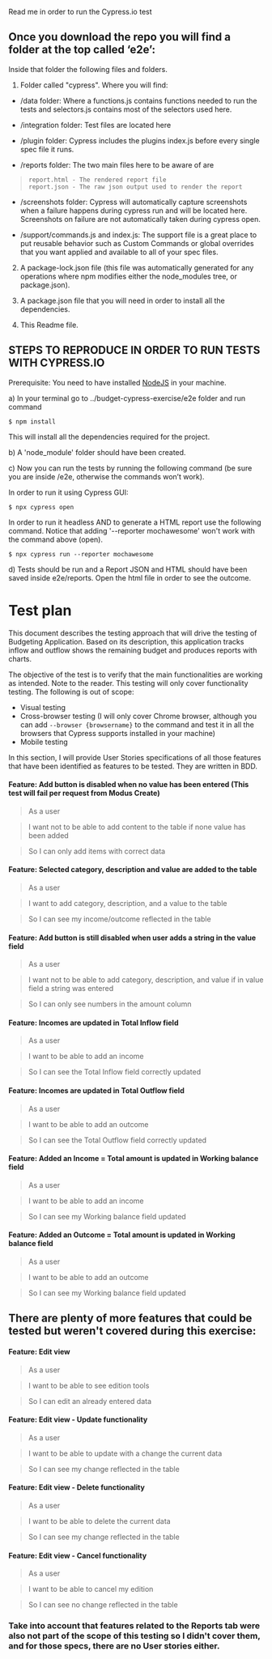 Read me in order to run the Cypress.io test

## Once you download the repo you will find a folder at the top called ‘e2e’: ##

Inside that folder the following files and folders.

1. Folder called "cypress". Where you will find:

 - /data folder: Where a functions.js contains functions needed to run the tests and selectors.js contains most of the selectors used here.

 - /integration folder: Test files are located here

 -	/plugin folder: Cypress includes the plugins index.js before every single spec file it runs.

 - /reports folder: The two main files here to be aware of are
  >  	report.html - The rendered report file
  >  	report.json - The raw json output used to render the report

 - /screenshots folder: Cypress will automatically capture screenshots when a failure happens during cypress run and will be located here. Screenshots on failure are not automatically taken during cypress open.

 -	/support/commands.js and index.js: The support file is a great place to put reusable behavior such as Custom Commands or global overrides that you want applied and available to all of your spec files.

2. A package-lock.json file (this file was automatically generated for any operations where npm modifies either the node_modules tree, or package.json).

3. A package.json file that you will need in order to install all the dependencies.

4. This Readme file.


## STEPS TO REPRODUCE IN ORDER TO RUN TESTS WITH CYPRESS.IO

Prerequisite: You need to have installed [NodeJS](https://nodejs.org/es/download/) in your machine. 

a)	In your terminal go to ../budget-cypress-exercise/e2e folder and run command

 ```$ npm install```

This will install all the dependencies required for the project.

b) A 'node_module' folder should have been created.

c) Now you can run the tests by running the following command (be sure you are inside /e2e, otherwise the commands won’t work).

In order to run it using Cypress GUI:

 ```$ npx cypress open```

In order to run it headless AND to generate a HTML report use the following command. Notice that adding '--reporter mochawesome' won't work with the command above (open).  

 ```$ npx cypress run --reporter mochawesome```

d) Tests should be run and a Report JSON and HTML should have been saved inside e2e/reports. Open the html file in order to see the outcome.

# Test plan

This document describes the testing approach that will drive the testing of Budgeting Application. Based on its description, this application tracks inflow and outflow shows the remaining budget and produces reports with charts. 
 
The objective of the test is to verify that the main functionalities are working as intended. Note to the reader. This testing will only cover functionality testing. The following is out of scope:
- Visual testing
- Cross-browser testing (I will only cover Chrome browser, although you can add ```--browser {browsername}``` to the command and test it in all the browsers that Cypress supports installed in your machine)
- Mobile testing
 
In this section, I will provide User Stories specifications of all those features that have been identified as features to be tested. They are written in BDD.


#### Feature: Add button is disabled when no value has been entered (This test will fail per request from Modus Create) ####

> As a user

> I want not to be able to add content to the table if none value has been added

> So I can only add items with correct data

#### Feature: Selected category, description and value are added to the table ####

> As a user

> I want to add category, description, and a value to the table

> So I can see my income/outcome reflected in the table


#### Feature: Add button is still disabled when user adds a string in the value field ####

> As a user

> I want not to be able to add category, description, and value if in value field a string was entered

> So I can only see numbers in the amount column 


#### Feature: Incomes are updated in Total Inflow field ####

> As a user 

> I want to be able to add an income

> So I can see the Total Inflow field correctly updated 

#### Feature: Incomes are updated in Total Outflow field ####

> As a user 

> I want to be able to add an outcome

> So I can see the Total Outflow field correctly updated 

#### Feature: Added an Income = Total amount is updated in Working balance field ####

> As a user

> I want to be able to add an income

> So I can see my Working balance field updated

#### Feature: Added an Outcome = Total amount is updated in Working balance field ####

> As a user 

> I want to be able to add an outcome

> So I can see my Working balance field updated


## There are plenty of more features that could be tested but weren't covered during this exercise:

#### Feature: Edit view 

> As a user 

> I want to be able to see edition tools

> So I can edit an already entered data


#### Feature: Edit view - Update functionality

> As a user 

> I want to be able to update with a change the current data

> So I can see my change reflected in the table


#### Feature: Edit view - Delete functionality

> As a user 

> I want to be able to delete the current data

> So I can see my change reflected in the table

#### Feature: Edit view - Cancel functionality

> As a user 

> I want to be able to cancel my edition

> So I can see no change reflected in the table

### Take into account that features related to the Reports tab were also not part of the scope of this testing so I didn't cover them, and for those specs, there are no User stories either.

